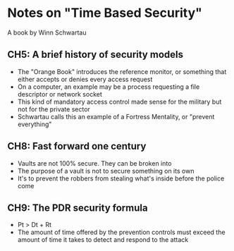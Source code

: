 # Notes on "Time Based Security"

A book by Winn Schwartau

## CH5: A brief history of security models

- The "Orange Book" introduces the reference monitor, or something that either accepts or denies every access request
- On a computer, an example may be a process requesting a file descriptor or network socket
- This kind of mandatory access control made sense for the military but not for the private sector
- Schwartau calls this an example of a Fortress Mentality, or "prevent everything"

## CH8: Fast forward one century

- Vaults are not 100% secure. They can be broken into
- The purpose of a vault is not to secure something on its own
- It's to prevent the robbers from stealing what's inside before the police come

## CH9: The PDR security formula

- Pt > Dt + Rt
- The amount of time offered by the prevention controls must exceed the amount of time it takes to detect and respond to the attack

